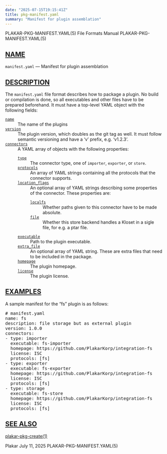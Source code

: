 ```yaml
---
date: "2025-07-15T19:15:41Z"
title: pkg-manifest.yaml
summary: "Manifest for plugin assemblation"
---
```

<div class="head" role="doc-pageheader" aria-label="Manual header
  line"><span class="head-ltitle">PLAKAR-PKG-MANIFEST.YAML(5)</span>
  <span class="head-vol">File Formats Manual</span>
  <span class="head-rtitle">PLAKAR-PKG-MANIFEST.YAML(5)</span></div>
<main class="manual-text">
<section class="Sh">
<h2 class="Sh" id="NAME"><a class="permalink" href="#NAME">NAME</a></h2>
<p class="Pp"><code class="Nm">manifest.yaml</code> &#x2014;
    <span class="Nd" role="doc-subtitle">Manifest for plugin
  assemblation</span></p>
</section>
<section class="Sh">
<h2 class="Sh" id="DESCRIPTION"><a class="permalink" href="#DESCRIPTION">DESCRIPTION</a></h2>
<p class="Pp">The <code class="Nm">manifest.yaml</code> file format describes
    how to package a plugin. No build or compilation is done, so all executables
    and other files have to be prepared beforehand. It must have a top-level
    YAML object with the following fields:</p>
<dl class="Bl-tag">
  <dt id="name"><a class="permalink" href="#name"><code class="Ic">name</code></a></dt>
  <dd>The name of the plugins</dd>
  <dt id="version"><a class="permalink" href="#version"><code class="Ic">version</code></a></dt>
  <dd>The plugin version, which doubles as the git tag as well. It must follow
      semantic versioning and have a &#x2018;v&#x2019; prefix, e.g.
      &#x2018;v1.2.3&#x2019;.</dd>
  <dt id="connectors"><a class="permalink" href="#connectors"><code class="Ic">connectors</code></a></dt>
  <dd>A YAML array of objects with the following properties:
    <dl class="Bl-tag">
      <dt id="type"><a class="permalink" href="#type"><code class="Ic">type</code></a></dt>
      <dd>The connector type, one of <code class="Ic">importer</code>,
          <code class="Ic">exporter</code>, or
        <code class="Ic">store</code>.</dd>
      <dt id="protocols"><a class="permalink" href="#protocols"><code class="Ic">protocols</code></a></dt>
      <dd>An array of YAML strings containing all the protocols that the
          connector supports.</dd>
      <dt id="location_flags"><a class="permalink" href="#location_flags"><code class="Ic">location_flags</code></a></dt>
      <dd>An optional array of YAML strings describing some properties of the
          connector. These properties are:
        <dl class="Bl-tag">
          <dt id="localfs"><a class="permalink" href="#localfs"><code class="Ic">localfs</code></a></dt>
          <dd>Whether paths given to this connector have to be made
            absolute.</dd>
          <dt id="file"><a class="permalink" href="#file"><code class="Ic">file</code></a></dt>
          <dd>Whether this store backend handles a Kloset in a sigle file, for
              e.g. a ptar file.</dd>
        </dl>
      </dd>
      <dt id="executable"><a class="permalink" href="#executable"><code class="Ic">executable</code></a></dt>
      <dd>Path to the plugin executable.</dd>
      <dt id="extra_file"><a class="permalink" href="#extra_file"><code class="Ic">extra_file</code></a></dt>
      <dd>An optional array of YAML string. These are extra files that need to
          be included in the package.</dd>
      <dt id="homepage"><a class="permalink" href="#homepage"><code class="Ic">homepage</code></a></dt>
      <dd>The plugin homepage.</dd>
      <dt id="license"><a class="permalink" href="#license"><code class="Ic">license</code></a></dt>
      <dd>The plugin license.</dd>
    </dl>
  </dd>
</dl>
</section>
<section class="Sh">
<h2 class="Sh" id="EXAMPLES"><a class="permalink" href="#EXAMPLES">EXAMPLES</a></h2>
<p class="Pp">A sample manifest for the &#x201C;fs&#x201D; plugin is as
  follows:</p>
<div class="Bd Pp Bd-indent Li">
<pre># manifest.yaml
name: fs
description: file storage but as external plugin
version: 1.0.0
connectors:
- type: importer
  executable: fs-importer
  homepage: https://github.com/PlakarKorp/integration-fs
  license: ISC
  protocols: [fs]
- type: exporter
  executable: fs-exporter
  homepage: https://github.com/PlakarKorp/integration-fs
  license: ISC
  protocols: [fs]
- type: storage
  executable: fs-store
  homepage: https://github.com/PlakarKorp/integration-fs
  license: ISC
  protocols: [fs]</pre>
</div>
</section>
<section class="Sh">
<h2 class="Sh" id="SEE_ALSO"><a class="permalink" href="#SEE_ALSO">SEE
  ALSO</a></h2>
<p class="Pp"><a class="Xr" href="../plakar-pkg-create/" aria-label="plakar-pkg-create,
    section 1">plakar-pkg-create(1)</a></p>
</section>
</main>
<div class="foot" role="doc-pagefooter" aria-label="Manual footer
  line"><span class="foot-left">Plakar</span> <span class="foot-date">July 11,
  2025</span> <span class="foot-right">PLAKAR-PKG-MANIFEST.YAML(5)</span></div>

